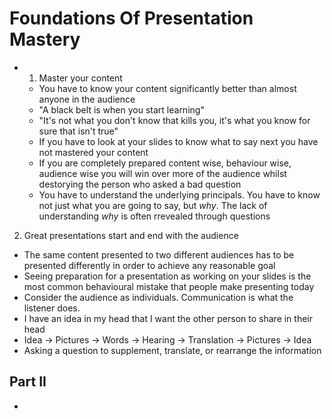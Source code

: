 # Foundations Of Presentation Mastery

* 1. Master your content
  - You have to know your content significantly better than almost anyone in
    the audience
  - "A black belt is when you start learning"
  - "It's not what you don't know that kills you, it's what you know for
    sure that isn't true"
  - If you have to look at your slides to know what to say next you have not
    mastered your content
  - If you are completely prepared content wise, behaviour wise, audience
    wise you will win over more of the audience whilst destorying the person
    who asked a bad question
  - You have to understand the underlying principals.  You have to know not
    just what you are going to say, but *why*.  The lack of understanding *why* is often rrevealed through questions
2. Great presentations start and end with the audience
  - The same content presented to two different audiences has to be presented
    differently in order to achieve any reasonable goal
  - Seeing preparation for a presentation as working on your slides is the
    most common behavioural mistake that people make presenting today
  - Consider the audience as individuals.  Communication is what the listener
    does.
  - I have an idea in my head that I want the other person to share in their
    head
  - Idea -> Pictures -> Words -> Hearing -> Translation -> Pictures ->  Idea
  - Asking a question to supplement, translate, or rearrange the information

## Part II

* 
